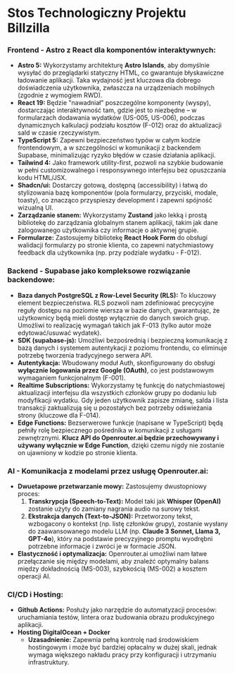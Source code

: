 # Stos Technologiczny Projektu Billzilla

### Frontend - Astro z React dla komponentów interaktywnych:

-   **Astro 5:** Wykorzystamy architekturę **Astro Islands**, aby domyślnie wysyłać do przeglądarki statyczny HTML, co gwarantuje błyskawiczne ładowanie aplikacji. Taka wydajność jest kluczowa dla dobrego doświadczenia użytkownika, zwłaszcza na urządzeniach mobilnych (zgodnie z wymogiem RWD).
-   **React 19:** Będzie "nawadniał" poszczególne komponenty (wyspy), dostarczając interaktywność tam, gdzie jest to niezbędne – w formularzach dodawania wydatków (US-005, US-006), podczas dynamicznych kalkulacji podziału kosztów (F-012) oraz do aktualizacji sald w czasie rzeczywistym.
-   **TypeScript 5:** Zapewni bezpieczeństwo typów w całym kodzie frontendowym, a w szczególności w komunikacji z backendem Supabase, minimalizując ryzyko błędów w czasie działania aplikacji.
-   **Tailwind 4:** Jako framework utility-first, pozwoli na szybkie budowanie w pełni customizowalnego i responsywnego interfejsu bez opuszczania kodu HTML/JSX.
-   **Shadcn/ui:** Dostarczy gotową, dostępną (accessibility) i łatwą do stylizowania bazę komponentów (pola formularzy, przyciski, modale, toasty), co znacząco przyspieszy development i zapewni spójność wizualną UI.
-   **Zarządzanie stanem:** Wykorzystamy **Zustand** jako lekką i prostą bibliotekę do zarządzania globalnym stanem aplikacji, takim jak dane zalogowanego użytkownika czy informacje o aktywnej grupie.
-   **Formularze:** Zastosujemy bibliotekę **React Hook Form** do obsługi walidacji formularzy po stronie klienta, co zapewni natychmiastowy feedback dla użytkownika (np. przy podziale wydatku - F-012).

### Backend - Supabase jako kompleksowe rozwiązanie backendowe:

-   **Baza danych PostgreSQL z Row-Level Security (RLS):** To kluczowy element bezpieczeństwa. RLS pozwoli nam zdefiniować precycyjne reguły dostępu na poziomie wiersza w bazie danych, gwarantując, że użytkownicy będą mieli dostęp wyłącznie do danych swoich grup. Umożliwi to realizację wymagań takich jak F-013 (tylko autor może edytować/usuwać wydatek).
-   **SDK (supabase-js):** Umożliwi bezpośrednią i bezpieczną komunikację z bazą danych i systemem autentykacji z poziomu frontendu, co eliminuje potrzebę tworzenia tradycyjnego serwera API.
-   **Autentykacja:** Wbudowany moduł Auth, skonfigurowany do obsługi **wyłącznie logowania przez Google (OAuth)**, co jest podstawowym wymaganiem funkcjonalnym (F-001).
-   **Realtime Subscriptions:** Wykorzystamy tę funkcję do natychmiastowej aktualizacji interfejsu dla wszystkich członków grupy po dodaniu lub modyfikacji wydatku. Gdy jeden użytkownik zapisze zmianę, salda i lista transakcji zaktualizują się u pozostałych bez potrzeby odświeżania strony (kluczowe dla F-014).
-   **Edge Functions:** Bezserwerowe funkcje (napisane w TypeScript) będą pełniły rolę bezpiecznego pośrednika w komunikacji z usługami zewnętrznymi. **Klucz API do Openrouter.ai będzie przechowywany i używany wyłącznie w Edge Function**, dzięki czemu nigdy nie zostanie on ujawniony w kodzie po stronie klienta.

### AI - Komunikacja z modelami przez usługę Openrouter.ai:

-   **Dwuetapowe przetwarzanie mowy:** Zastosujemy dwustopniowy proces:
    1.  **Transkrypcja (Speech-to-Text):** Model taki jak **Whisper (OpenAI)** zostanie użyty do zamiany nagrania audio na surowy tekst.
    2.  **Ekstrakcja danych (Text-to-JSON):** Przetworzony tekst, wzbogacony o kontekst (np. listę członków grupy), zostanie wysłany do zaawansowanego modelu LLM (np. **Claude 3 Sonnet, Llama 3, GPT-4o**), który na podstawie precyzyjnego promptu wyodrębni potrzebne informacje i zwróci je w formacie JSON.
-   **Elastyczność i optymalizacja:** Openrouter.ai umożliwi nam łatwe przełączanie się między modelami, aby znaleźć optymalny balans między dokładnością (MS-003), szybkością (MS-002) a kosztem operacji AI.

### CI/CD i Hosting:

-   **Github Actions:** Posłuży jako narzędzie do automatyzacji procesów: uruchamiania testów, lintera oraz budowania obrazu produkcyjnego aplikacji.
-   **Hosting DigitalOcean + Docker**
    -   **Uzasadnienie:** Zapewnia pełną kontrolę nad środowiskiem hostingowym i może być bardziej opłacalny w dużej skali, jednak wymaga większego nakładu pracy przy konfiguracji i utrzymaniu infrastruktury.